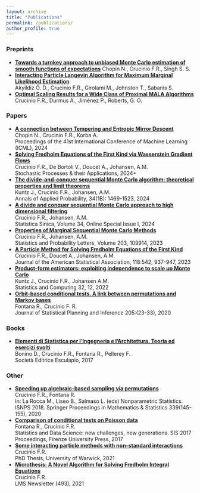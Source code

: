 ```yaml
---
layout: archive
title: "Publications"
permalink: /publications/
author_profile: true
---
```


### Preprints

* [**Towards a turnkey approach to unbiased Monte Carlo estimation of smooth functions of expectations**](https://arxiv.org/abs/2403.20313)
        Chopin N., Crucinio F.R., Singh S. S.
* [**Interacting Particle Langevin Algorithm for Maximum Marginal Likelihood Estimation**](https://arxiv.org/abs/2303.13429)\
        Akyildiz Ö. D., Crucinio F.R., Girolami M., Johnston T., Sabanis S.
* [**Optimal Scaling Results for a Wide Class of Proximal MALA Algorithms**](https://arxiv.org/abs/2301.02446)\
    Crucinio F.R., Durmus A., Jiménez P., Roberts, G. O.



### Papers
* [**A connection between Tempering and Entropic Mirror Descent**](https://arxiv.org/abs/2310.11914)\
        Chopin N., Crucinio F.R., Korba A.\
    Proceedings of the 41st International Conference of Machine Learning (ICML), 2024
* [**Solving Fredholm Equations of the First Kind via Wasserstein Gradient Flows**](https://arxiv.org/abs/2209.09936)\
    Crucinio F.R., De Bortoli V., Doucet A., Johansen, A.M.\
    Stochastic Processes & their Applications, 2024+
* [**The divide-and-conquer sequential Monte Carlo algorithm: theoretical properties and limit theorems**](https://projecteuclid.org/journals/annals-of-applied-probability/volume-34/issue-1B/The-divide-and-conquer-sequential-Monte-Carlo-algorithm--Theoretical/10.1214/23-AAP1996.full)\
    Kuntz J., Crucinio F.R., Johansen, A.M. \
    Annals of Applied Probability, 34(1B): 1469-1523, 2024
* [**A divide and conquer sequential Monte Carlo approach to high dimensional filtering**](https://www3.stat.sinica.edu.tw/ss_newpaper/SS-2022-0243_na.pdf)\
    Crucinio F.R., Johansen, A.M.\
    Statistica Sinica, Volume 34, Online Special Issue I, 2024    
* [**Properties of Marginal Sequential Monte Carlo Methods**](https://www.sciencedirect.com/science/article/pii/S0167715223001384)\
    Crucinio F.R., Johansen, A.M.\
       Statistics and Probability Letters, Volume 203, 109914, 2023
* [**A Particle Method for Solving Fredholm Equations of the First Kind**](https://www.tandfonline.com/doi/full/10.1080/01621459.2021.1962328)\
    Crucinio F.R., Doucet A., Johansen, A.M.\
    Journal of the American Statistical Association, 118:542, 937-947, 2023
* [**Product-form estimators: exploiting independence to scale up Monte Carlo**](https://link.springer.com/article/10.1007/s11222-021-10069-9)\
    Kuntz J., Crucinio F.R., Johansen A.M.\
    Statistics and Computing 32, 12, 2022
* [**Orbit-based conditional tests. A link between permutations and Markov bases**](https://www.sciencedirect.com/science/article/pii/S0378375819300539)\
    Fontana R., Crucinio F. R.\
    Journal of Statistical Planning and Inference 205:(23-33), 2020

### Books

* [**Elementi di Statistica per l’Ingegneria e l’Architettura. Teoria ed esercizi svolti**](https://bookshop.editrice-esculapio.com/products/pellerey-fontana-bonino-crucinio-elementi-di-statistica-per-lingegneria-e-larchitettura)\
    Bonino D., Crucinio F.R., Fontana R., Pellerey F.\
    Società Editrice Esculapio, 2017

### Other
* [**Speeding up algebraic-based sampling via permutations**](https://link.springer.com/chapter/10.1007/978-3-030-57306-5_14)\
    Crucinio F.R., Fontana R.\
    In: La Rocca M., Liseo B., Salmaso L. (eds) Nonparametric Statistics. ISNPS 2018. Springer Proceedings in Mathematics & Statistics 339(145-155), 2020
* [**Comparison of conditional tests on Poisson data**](https://core.ac.uk/download/pdf/84253504.pdf)\
    Fontana R., Crucinio F.R.\
    Statistics and Data Science: new challenges, new generations. SIS 2017 Proceedings, Firenze University Press, 2017
* [**Some interacting particle methods with non-standard interactions**](http://wrap.warwick.ac.uk/161984/)\
    Crucinio F.R.\
    PhD Thesis, University of Warwick, 2021
* [**Microthesis: A Novel Algorithm for Solving Fredholm Integral Equations**](https://www.lms.ac.uk/sites/lms.ac.uk/files/files/NLMS_493_for%20web2.pdf)\
    Crucinio F.R.\
    LMS Newsletter (493), 2021
